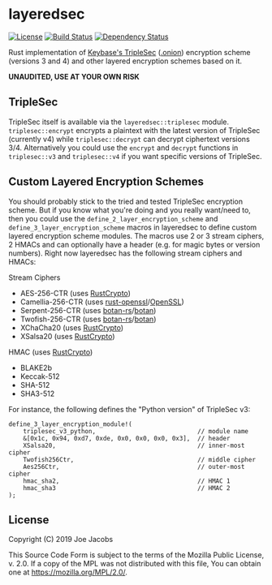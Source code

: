 layeredsec
==========

[![License](https://img.shields.io/github/license/joejacobs/rust-layeredsec)](https://mozilla.org/MPL/2.0/)
[![Build Status](https://travis-ci.org/joejacobs/rust-layeredsec.svg?branch=master)](https://travis-ci.org/joejacobs/rust-layeredsec)
[![Dependency Status](https://deps.rs/repo/github/joejacobs/rust-layeredsec/status.svg)](https://deps.rs/repo/github/joejacobs/rust-layeredsec)

Rust implementation of [Keybase's TripleSec][1] ([.onion][2]) encryption scheme
(versions 3 and 4) and other layered encryption schemes based on it. 

**UNAUDITED, USE AT YOUR OWN RISK**

TripleSec
---------
TripleSec itself is available via the `layeredsec::triplesec` module.
`triplesec::encrypt` encrypts a plaintext with the latest version of TripleSec
(currently v4) while `triplesec::decrypt` can decrypt ciphertext versions 3/4.
Alternatively you could use the `encrypt` and `decrypt` functions in
`triplesec::v3` and `triplesec::v4` if you want specific versions of TripleSec.

Custom Layered Encryption Schemes
---------------------------------
You should probably stick to the tried and tested TripleSec encryption scheme.
But if you know what you're doing and you really want/need to, then you could
use the `define_2_layer_encryption_scheme` and
`define_3_layer_encryption_scheme` macros in layeredsec to define custom layered
encryption scheme modules. The macros use 2 or 3 stream ciphers, 2 HMACs and can
optionally have a header (e.g. for magic bytes or version numbers). Right now
layeredsec has the following stream ciphers and HMACs:

Stream Ciphers

* AES-256-CTR (uses [RustCrypto][3])
* Camellia-256-CTR (uses [rust-openssl][4]/[OpenSSL][5])
* Serpent-256-CTR (uses [botan-rs][6]/[botan][7])
* Twofish-256-CTR (uses [botan-rs][6]/[botan][7])
* XChaCha20 (uses [RustCrypto][3])
* XSalsa20 (uses [RustCrypto][3])

HMAC (uses [RustCrypto][3])

* BLAKE2b
* Keccak-512
* SHA-512
* SHA3-512

For instance, the following defines the "Python version" of TripleSec v3:

    define_3_layer_encryption_module!(
        triplesec_v3_python,                            // module name
        &[0x1c, 0x94, 0xd7, 0xde, 0x0, 0x0, 0x0, 0x3],  // header
        XSalsa20,                                       // inner-most cipher
        Twofish256Ctr,                                  // middle cipher
        Aes256Ctr,                                      // outer-most cipher
        hmac_sha2,                                      // HMAC 1
        hmac_sha3                                       // HMAC 2
    );

License
-------
Copyright (C) 2019 Joe Jacobs

This Source Code Form is subject to the terms of the Mozilla Public License,
v. 2.0. If a copy of the MPL was not distributed with this file, You can obtain
one at https://mozilla.org/MPL/2.0/.

[1]: https://keybase.io/triplesec/
[2]: http://keybase5wmilwokqirssclfnsqrjdsi7jdir5wy7y7iu3tanwmtp6oid.onion/triplesec/
[3]: https://github.com/RustCrypto/
[4]: https://github.com/sfackler/rust-openssl/
[5]: https://www.openssl.org/
[6]: https://github.com/randombit/botan-rs/
[7]: https://botan.randombit.net/
